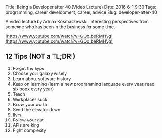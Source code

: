 Title: Being a Developer after 40 (Video Lecture)
Date: 2016-6-1 9:30
Tags: programming, career development, career, advice
Slug: developer-after-40

A video lecture by Adrian Kosmaczewski. Interesting perspectives from someone who has been in the business for some time.

[https://www.youtube.com/watch?v=GQx_beRMHVg](https://www.youtube.com/watch?v=GQx_beRMHVg)

## 12 Tips (NOT a TL;DR!)

1. Forget the hype
2. Choose your galaxy wisely
3. Learn about software history
4. Keep on learning (learn a new programming language every year, read six boox every year)
5. Teach
6. Workplaces suck
7. Know your worth
8. Send the elevator down
9. llvm
10. Follow your gut
11. APIs are king
12. Fight complexity
